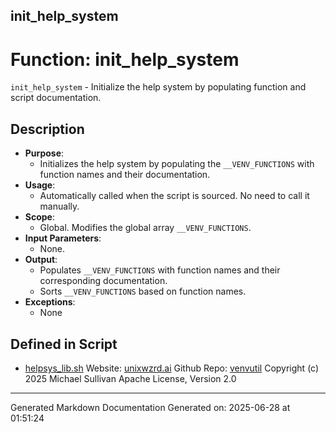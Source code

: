 ## init_help_system
# Function: init_help_system
 `init_help_system` - Initialize the help system by populating function and script documentation.
## Description
- **Purpose**:
  - Initializes the help system by populating the `__VENV_FUNCTIONS` with function names and their documentation.
- **Usage**: 
  - Automatically called when the script is sourced. No need to call it manually.
- **Scope**:
  - Global. Modifies the global array `__VENV_FUNCTIONS`.
- **Input Parameters**: 
  - None.
- **Output**: 
  - Populates `__VENV_FUNCTIONS` with function names and their corresponding documentation.
  - Sorts `__VENV_FUNCTIONS` based on function names.
- **Exceptions**: 
  - None

## Defined in Script

* [helpsys_lib.sh](../helpsys_lib_sh.md)
Website: [unixwzrd.ai](https://unixwzrd.ai)
Github Repo: [venvutil](https://github.com/unixwzrd/venvutil)
Copyright (c) 2025 Michael Sullivan
Apache License, Version 2.0

---

Generated Markdown Documentation
Generated on: 2025-06-28 at 01:51:24
